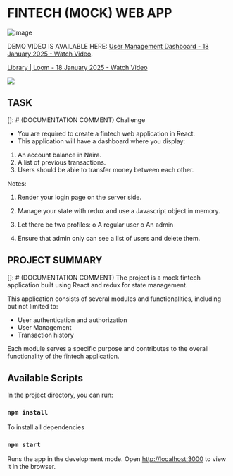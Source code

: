 # FINTECH (MOCK) WEB APP

![image](https://github.com/augustinebenard/fintechwebapp/assets/59481797/50b99518-6c90-44b6-b2e2-15558a0d2b0c)

DEMO VIDEO IS AVAILABLE HERE:  [User Management Dashboard - 18 January 2025 - Watch Video](https://www.loom.com/share/d8443c8a551c4b7585c555ed600c1b7b).
<div>
    <a href="https://www.loom.com/share/db3c2d79e6ef432bb9dc4d87d403c73f">
      <p>Library | Loom - 18 January 2025 - Watch Video</p>
    </a>
    <a href="https://www.loom.com/share/db3c2d79e6ef432bb9dc4d87d403c73f">
      <img style="max-width:300px;" src="https://cdn.loom.com/sessions/thumbnails/db3c2d79e6ef432bb9dc4d87d403c73f-ff728357ed106d2f-full-play.gif">
    </a>
  </div>

## TASK
[]: # (DOCUMENTATION COMMENT)
Challenge
- You are required to create a fintech web application in React.
- This application will have a dashboard where you display:
1) An account balance in Naira.
2) A list of previous transactions.
3) Users should be able to transfer money between each other.

Notes:
1. Render your login page on the server side.
2. Manage your state with redux and use a Javascript object in memory.
3. Let there be two profiles:
o A regular user
o An admin

4. Ensure that admin only can see a list of users and delete them.




## PROJECT SUMMARY
[]: # (DOCUMENTATION COMMENT)
The project is a mock fintech application built using React and redux for state management. 

This application consists of several modules and functionalities, including but not limited to:
- User authentication and authorization
- User Management
- Transaction history

Each module serves a specific purpose and contributes to the overall functionality of the fintech application.



## Available Scripts

In the project directory, you can run:

### `npm install` 
To install all dependencies

### `npm start` 
Runs the app in the development mode.
Open [http://localhost:3000](http://localhost:3000) to view it in the browser.


